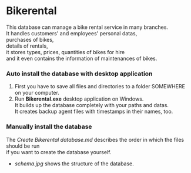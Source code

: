 # Bikerental
This database can manage a bike rental service in many branches.  
It handles customers' and employees' personal datas,  
purchases of bikes,  
details of rentals,  
it stores types, prices, quantities of bikes for hire  
and it even contains the information of maintenances of bikes.

### Auto install the database with desktop application
1. First you have to save all files and directories to a folder SOMEWHERE on your computer.  
2. Run **Bikerental.exe** desktop application on Windows.  
It builds up the database completely with your paths and datas.  
It creates backup agent files with timestamps in their names, too.

### Manually install the database
The *Create Bikerental database.md* describes the order in which the files should be run  
if you want to create the database yourself.

- *schema.jpg* shows the structure of the database.

